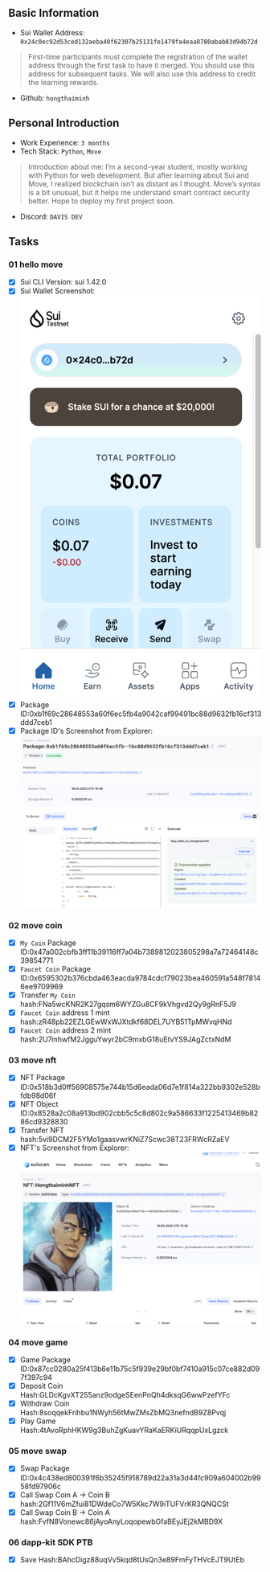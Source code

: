 ## Basic Information
- Sui Wallet Address: `0x24c0ec92d53ced132aeba40f62307b25131fe1479fa4eaa8780abab83d94b72d`
> First-time participants must complete the registration of the wallet address through the first task to have it merged. You should use this address for subsequent tasks. We will also use this address to credit the learning rewards.
- Github: `hongthaiminh`

## Personal Introduction
- Work Experience: `3 months`
- Tech Stack: `Python`, `Move`
> Introduction about me: I’m a second-year student, mostly working with Python for web development. But after learning about Sui and Move, I realized blockchain isn’t as distant as I thought. Move’s syntax is a bit unusual, but it helps me understand smart contract security better. Hope to deploy my first project soon. 
- Discord: `DAVIS DEV`

## Tasks

### 01 hello move
- [x] Sui CLI Version: sui 1.42.0
- [x] Sui Wallet Screenshot: ![](images/sui_wallet.png)
- [x] Package ID:0xb1f69c28648553a60f6ec5fb4a9042caf99491bc88d9632fb16cf313ddd7ceb1
- [x] Package ID's Screenshot from Explorer: ![](images/packageid.png)

### 02 move coin
- [x] `My Coin` Package ID:0x47a002cbfb3ff11b39116ff7a04b7389812023805298a7a72464148c39854771
- [x] `Faucet Coin` Package ID:0x6595302b376cbda463eacda9784cdcf79023bea460591a548f78146ee9709969
- [x] Transfer `My Coin` hash:FNa5wcKNR2K27gqsm6WYZGu8CF9kVhgvd2Qy9gRnF5J9
- [x] `Faucet Coin` address 1 mint hash:zR48pb22EZLGEwWxWJXtdkf68DEL7UYB51TpMWvqHNd
- [x] `Faucet Coin` address 2 mint hash:2U7mhwfM2JgguYwyr2bC9mxbG18uEtvYS9JAgZctxNdM

### 03 move nft
- [x] NFT Package ID:0x518b3d0ff56908575e744b15d6eada06d7e1f814a322bb9302e528bfdb98d06f
- [x] NFT Object ID:0x8528a2c08a913bd902cbb5c5c8d802c9a586633f1225413469b8286cd9328830
- [x] Transfer NFT hash:5vi9DCM2F5YMo1gaasvwrKNiZ7Scwc38T23FRWcRZaEV
- [x] NFT's Screenshot from Explorer: ![](images/nft.png)

### 04 move game
- [x] Game Package ID:0x87cc0280a25f413b6e11b75c5f939e29bf0bf7410a915c07ce882d097f397c94
- [x] Deposit Coin Hash:GLDcKgvXT255anz9odgeSEenPnQh4dksqG6wwPzefYFc
- [x] Withdraw Coin Hash:8soqqekFrihbu1NWyh56tMwZMsZbMQ3nefndB9Z8Pvqj
- [x] Play Game Hash:4tAvoRphHKW9g3BuhZgKuavYRaKaERKiURqqpUxLgzck

### 05 move swap
- [x] Swap Package ID:0x4c438ed800391f6b35245f918789d22a31a3d44fc909a604002b9958fd97906c
- [x] Call Swap Coin A -> Coin B hash:2Gf11V6mZfui81DWdeCo7W5Kkc7W9iTUFVrKR3QNQCSt
- [x] Call Swap Coin B -> Coin A hash:FvfN8Vonewc86jAyoAnyLoqopewbGfaBEyJEj2kMBD9X

### 06 dapp-kit SDK PTB
- [x] Save Hash:BAhcDigz88uqVv5kqd8tUsQn3e89FmFyTHVcEJT9UtEb
